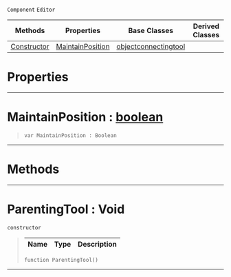  `Component` `Editor`



|Methods|Properties|Base Classes|Derived Classes|
|---|---|---|---|
|[ Constructor](https://github.com/zeroengineteam/ZeroDocs/code_reference/class_reference/parentingtool.markdown#parentingtool-void)|[ MaintainPosition](https://github.com/zeroengineteam/ZeroDocs/code_reference/class_reference/parentingtool.markdown#maintainposition-zero-en)|[objectconnectingtool](https://github.com/zeroengineteam/ZeroDocs/code_reference/class_reference/objectconnectingtool.markdown)| |


 #  Properties


---  
 #  MaintainPosition : [boolean](https://github.com/zeroengineteam/ZeroDocs/code_reference/zilch_base_types/boolean.markdown)

> 
> ``` lang=cpp, name=Zilch
> var MaintainPosition : Boolean


---  
 #  Methods


---  
 #  ParentingTool : Void

 `constructor`

> 
> |Name|Type|Description|
> |---|---|---|
> ``` lang=cpp, name=Zilch
> function ParentingTool()
> ``` 


---  
 

 